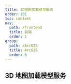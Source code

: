```yaml
---
title: 3D地图加载模型服务
order: 101
toc: content
nav:
  path: /frontend
  title: 前端
  order: 1
group:
  path: /ArcGIS
  title: ArcGIS
  order: 6
---
```


## 3D 地图加载模型服务

<code src="@/components/frontend/visualization/ArcgisForJS/load3DModel/index.jsx" compact="true" desc="移动或缩放地图展示地图信息"></code>
